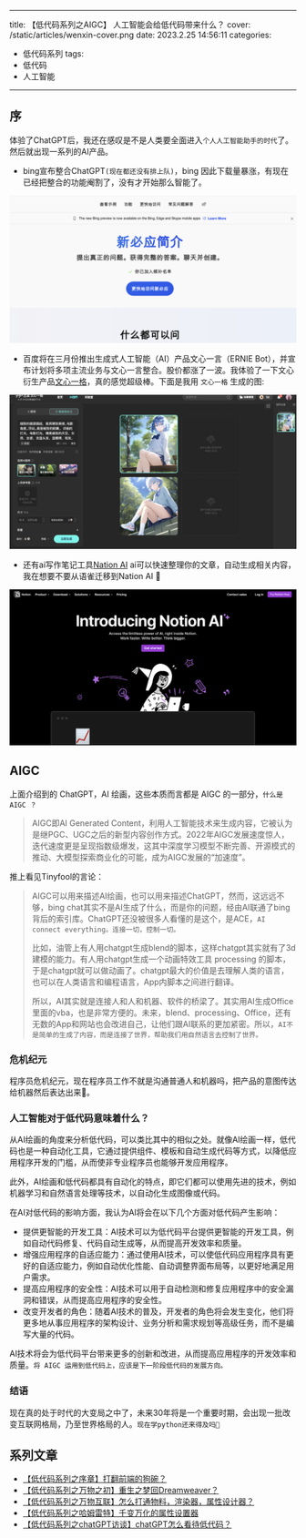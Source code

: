 
---
title: 【低代码系列之AIGC】 人工智能会给低代码带来什么？
cover: /static/articles/wenxin-cover.png
date: 2023.2.25 14:56:11
categories:
  - 低代码系列
tags: 
  - 低代码
  - 人工智能
---

## 序
体验了ChatGPT后，我还在感叹是不是人类要全面进入`个人人工智能助手的时代`了。然后就出现一系列的AI产品。
- bing宣布整合ChatGPT`(现在都还没有排上队)`，bing 因此下载量暴涨，有现在已经把整合的功能阉割了，没有才开始那么智能了。


![截屏2023-02-25 15.19.12.png](/static/articles/newbing.png)

- 百度将在三月份推出生成式人工智能（AI）产品文心一言（ERNIE Bot），并宣布计划将多项主流业务与文心一言整合。股价都涨了一波。我体验了一下文心衍生产品[文心一格](https://yige.baidu.com/)，真的感觉超级棒。下面是我用 `文心一格` 生成的图:

![截屏2023-02-25 15.21.38.png](/static/articles/wenxin.png)

- 还有ai写作笔记工具[Nation AI](https://www.notion.so/product/ai) ai可以快速整理你的文章，自动生成相关内容，我在想要不要从语雀迁移到Nation AI 🤔


![截屏2023-02-25 15.13.26.png](/static/articles/nationai.png)

## AIGC
上面介绍到的 ChatGPT，AI 绘画，这些本质而言都是 AIGC 的一部分，`什么是 AIGC ？`

> AIGC即AI Generated Content，利用人工智能技术来生成内容，它被认为是继PGC、UGC之后的新型内容创作方式。2022年AIGC发展速度惊人，迭代速度更是呈现指数级爆发，这其中深度学习模型不断完善、开源模式的推动、大模型探索商业化的可能，成为AIGC发展的“加速度”。 

推上看见Tinyfool的言论：

> AIGC可以用来描述AI绘画，也可以用来描述ChatGPT，然而，这远远不够，bing chat其实不是AI生成了什么，而是你的问题，经由AI联通了bing背后的索引库。ChatGPT还没被很多人看懂的是这个，是ACE，`AI connect everything。连接一切，控制一切。`
> 
> 比如，油管上有人用chatgpt生成blend的脚本，这样chatgpt其实就有了3d建模的能力。有人用chatgpt生成一个动画特效工具 processing 的脚本，于是chatgpt就可以做动画了。chatgpt最大的价值是去理解人类的语言，也可以在人类语言和编程语言，App内脚本之间进行翻译。
>
> 所以，AI其实就是连接人和人和机器、软件的桥梁了。其实用AI生成Office里面的vba，也是非常方便的。未来，blend、processing、Office，还有无数的App和网站也会改进自己，让他们跟AI联系的更加紧密。所以，`AI不是简单的生成了内容，而是连接了世界，帮助我们用自然语言去控制了世界。`


### 危机纪元

程序员危机纪元，现在程序员工作不就是沟通普通人和机器吗，把产品的意图传达给机器然后表达出来🤔。

### 人工智能对于低代码意味着什么？


从AI绘画的角度来分析低代码，可以类比其中的相似之处。就像AI绘画一样，低代码也是一种自动化工具，它通过提供组件、模板和自动生成代码等方式，以降低应用程序开发的门槛，从而使非专业程序员也能够开发应用程序。

此外，AI绘画和低代码都具有自动化的特点，即它们都可以使用先进的技术，例如机器学习和自然语言处理等技术，以自动化生成图像或代码。

在AI对低代码的影响方面，我认为AI将会在以下几个方面对低代码产生影响：

- 提供更智能的开发工具：AI技术可以为低代码平台提供更智能的开发工具，例如自动代码修复、代码自动生成等，从而提高开发效率和质量。
- 增强应用程序的自适应能力：通过使用AI技术，可以使低代码应用程序具有更好的自适应能力，例如自动优化性能、自动调整界面布局等，以更好地满足用户需求。
- 提高应用程序的安全性：AI技术可以用于自动检测和修复应用程序中的安全漏洞和错误，从而提高应用程序的安全性。
- 改变开发者的角色：随着AI技术的普及，开发者的角色将会发生变化，他们将更多地从事应用程序的架构设计、业务分析和需求规划等高级任务，而不是编写大量的代码。

AI技术将会为低代码平台带来更多的创新和改进，从而提高应用程序的开发效率和质量。`将 AIGC 运用到低代码上，应该是下一阶段低代码的发展方向。`

### 结语

现在真的处于时代的大变局之中了，未来30年将是一个重要时期，会出现一批改变互联网格局，乃至世界格局的人。`现在学python还来得及吗🤔`



## 系列文章
- [【低代码系列之序章】打翻前端的狗碗？](https://juejin.cn/post/7126338286460600351)
- [【低代码系列之万物之初】重生之梦回Dreamweaver？](https://juejin.cn/post/7127197773014761486)
- [【低代码系列之万物互联】怎么打通物料，渲染器，属性设计器？](https://juejin.cn/post/7130236060516220941)
- [【低代码系列之哈姆雷特】千变万化的属性设置器](https://juejin.cn/post/7134357106915803150)
- [【低代码系列之chatGPT访谈】chatGPT怎么看待低代码？](https://juejin.cn/post/7199177949541679159)

